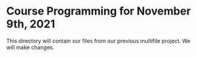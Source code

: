 # Course Programming for November 9th, 2021

This directory will contain our files from our previous multifile project.
We will make changes.
